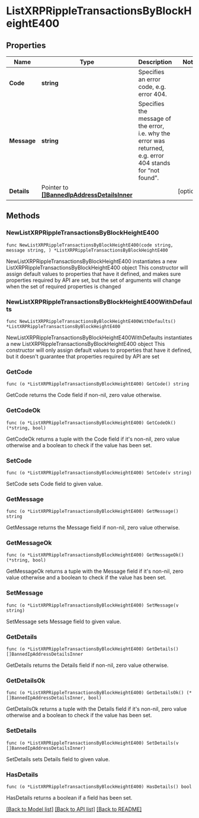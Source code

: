 # ListXRPRippleTransactionsByBlockHeightE400

## Properties

Name | Type | Description | Notes
------------ | ------------- | ------------- | -------------
**Code** | **string** | Specifies an error code, e.g. error 404. | 
**Message** | **string** | Specifies the message of the error, i.e. why the error was returned, e.g. error 404 stands for “not found”. | 
**Details** | Pointer to [**[]BannedIpAddressDetailsInner**](BannedIpAddressDetailsInner.md) |  | [optional] 

## Methods

### NewListXRPRippleTransactionsByBlockHeightE400

`func NewListXRPRippleTransactionsByBlockHeightE400(code string, message string, ) *ListXRPRippleTransactionsByBlockHeightE400`

NewListXRPRippleTransactionsByBlockHeightE400 instantiates a new ListXRPRippleTransactionsByBlockHeightE400 object
This constructor will assign default values to properties that have it defined,
and makes sure properties required by API are set, but the set of arguments
will change when the set of required properties is changed

### NewListXRPRippleTransactionsByBlockHeightE400WithDefaults

`func NewListXRPRippleTransactionsByBlockHeightE400WithDefaults() *ListXRPRippleTransactionsByBlockHeightE400`

NewListXRPRippleTransactionsByBlockHeightE400WithDefaults instantiates a new ListXRPRippleTransactionsByBlockHeightE400 object
This constructor will only assign default values to properties that have it defined,
but it doesn't guarantee that properties required by API are set

### GetCode

`func (o *ListXRPRippleTransactionsByBlockHeightE400) GetCode() string`

GetCode returns the Code field if non-nil, zero value otherwise.

### GetCodeOk

`func (o *ListXRPRippleTransactionsByBlockHeightE400) GetCodeOk() (*string, bool)`

GetCodeOk returns a tuple with the Code field if it's non-nil, zero value otherwise
and a boolean to check if the value has been set.

### SetCode

`func (o *ListXRPRippleTransactionsByBlockHeightE400) SetCode(v string)`

SetCode sets Code field to given value.


### GetMessage

`func (o *ListXRPRippleTransactionsByBlockHeightE400) GetMessage() string`

GetMessage returns the Message field if non-nil, zero value otherwise.

### GetMessageOk

`func (o *ListXRPRippleTransactionsByBlockHeightE400) GetMessageOk() (*string, bool)`

GetMessageOk returns a tuple with the Message field if it's non-nil, zero value otherwise
and a boolean to check if the value has been set.

### SetMessage

`func (o *ListXRPRippleTransactionsByBlockHeightE400) SetMessage(v string)`

SetMessage sets Message field to given value.


### GetDetails

`func (o *ListXRPRippleTransactionsByBlockHeightE400) GetDetails() []BannedIpAddressDetailsInner`

GetDetails returns the Details field if non-nil, zero value otherwise.

### GetDetailsOk

`func (o *ListXRPRippleTransactionsByBlockHeightE400) GetDetailsOk() (*[]BannedIpAddressDetailsInner, bool)`

GetDetailsOk returns a tuple with the Details field if it's non-nil, zero value otherwise
and a boolean to check if the value has been set.

### SetDetails

`func (o *ListXRPRippleTransactionsByBlockHeightE400) SetDetails(v []BannedIpAddressDetailsInner)`

SetDetails sets Details field to given value.

### HasDetails

`func (o *ListXRPRippleTransactionsByBlockHeightE400) HasDetails() bool`

HasDetails returns a boolean if a field has been set.


[[Back to Model list]](../README.md#documentation-for-models) [[Back to API list]](../README.md#documentation-for-api-endpoints) [[Back to README]](../README.md)



